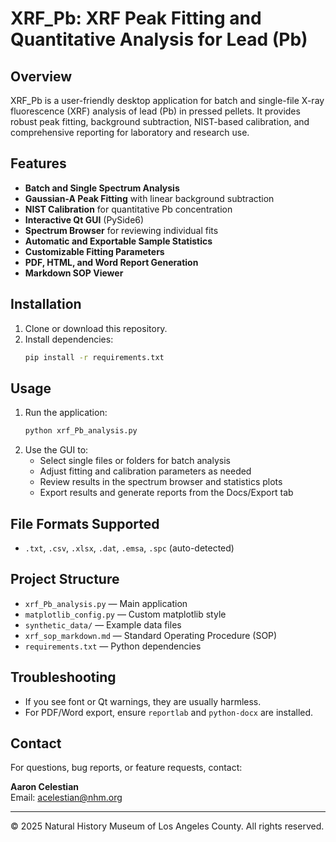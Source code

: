 # XRF_Pb: XRF Peak Fitting and Quantitative Analysis for Lead (Pb)

## Overview
XRF_Pb is a user-friendly desktop application for batch and single-file X-ray fluorescence (XRF) analysis of lead (Pb) in pressed pellets. It provides robust peak fitting, background subtraction, NIST-based calibration, and comprehensive reporting for laboratory and research use.

## Features
- **Batch and Single Spectrum Analysis**
- **Gaussian-A Peak Fitting** with linear background subtraction
- **NIST Calibration** for quantitative Pb concentration
- **Interactive Qt GUI** (PySide6)
- **Spectrum Browser** for reviewing individual fits
- **Automatic and Exportable Sample Statistics**
- **Customizable Fitting Parameters**
- **PDF, HTML, and Word Report Generation**
- **Markdown SOP Viewer**

## Installation
1. Clone or download this repository.
2. Install dependencies:
   ```bash
   pip install -r requirements.txt
   ```

## Usage
1. Run the application:
   ```bash
   python xrf_Pb_analysis.py
   ```
2. Use the GUI to:
   - Select single files or folders for batch analysis
   - Adjust fitting and calibration parameters as needed
   - Review results in the spectrum browser and statistics plots
   - Export results and generate reports from the Docs/Export tab

## File Formats Supported
- `.txt`, `.csv`, `.xlsx`, `.dat`, `.emsa`, `.spc` (auto-detected)

## Project Structure
- `xrf_Pb_analysis.py` — Main application
- `matplotlib_config.py` — Custom matplotlib style
- `synthetic_data/` — Example data files
- `xrf_sop_markdown.md` — Standard Operating Procedure (SOP)
- `requirements.txt` — Python dependencies

## Troubleshooting
- If you see font or Qt warnings, they are usually harmless.
- For PDF/Word export, ensure `reportlab` and `python-docx` are installed.

## Contact
For questions, bug reports, or feature requests, contact:

**Aaron Celestian**  
Email: acelestian@nhm.org

---

© 2025 Natural History Museum of Los Angeles County. All rights reserved. 